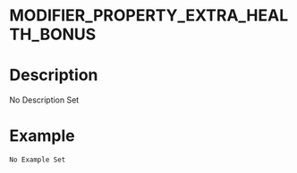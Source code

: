 # MODIFIER_PROPERTY_EXTRA_HEALTH_BONUS
# Description
No Description Set
# Example
```No Example Set```